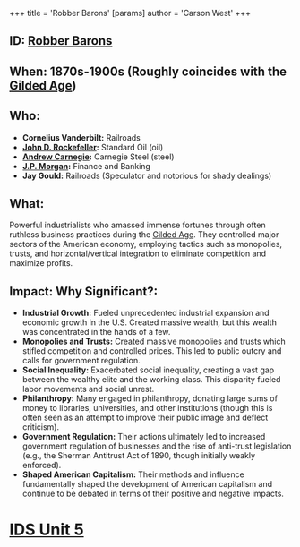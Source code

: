 +++
 title = 'Robber Barons'
[params]
	author = 'Carson West'
+++
## ID: [Robber Barons](./../robber-barons/)

## When: 1870s-1900s (Roughly coincides with the [Gilded Age](./../gilded-age/))

## Who: 
* **Cornelius Vanderbilt:** Railroads
* **[John D. Rockefeller](./../john-d.-rockefeller/):** Standard Oil (oil)
* **[Andrew Carnegie](./../andrew-carnegie/):** Carnegie Steel (steel)
* **[J.P. Morgan](./../j.p.-morgan/):** Finance and Banking
* **Jay Gould:** Railroads (Speculator and notorious for shady dealings)


## What: 
Powerful industrialists who amassed immense fortunes through often ruthless business practices during the [Gilded Age](./../gilded-age/).  They controlled major sectors of the American economy, employing tactics such as monopolies, trusts, and horizontal/vertical integration to eliminate competition and maximize profits.

## Impact: Why Significant?:
* **Industrial Growth:**  Fueled unprecedented industrial expansion and economic growth in the U.S.  Created massive wealth, but this wealth was concentrated in the hands of a few.
* **Monopolies and Trusts:** Created massive monopolies and trusts which stifled competition and controlled prices. This led to public outcry and calls for government regulation.
* **Social Inequality:**  Exacerbated social inequality, creating a vast gap between the wealthy elite and the working class.  This disparity fueled labor movements and social unrest.
* **Philanthropy:** Many engaged in philanthropy, donating large sums of money to libraries, universities, and other institutions (though this is often seen as an attempt to improve their public image and deflect criticism).
* **Government Regulation:** Their actions ultimately led to increased government regulation of businesses and the rise of anti-trust legislation (e.g., the Sherman Antitrust Act of 1890, though initially weakly enforced).
* **Shaped American Capitalism:** Their methods and influence fundamentally shaped the development of American capitalism and continue to be debated in terms of their positive and negative impacts.

# [IDS Unit 5](./../ids-unit-5/)